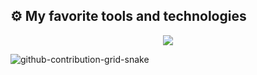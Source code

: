 ## ⚙️ My favorite tools and technologies

<p align="center">
  <a href="https://skillicons.dev">
    <img src="https://skillicons.dev/icons?i=java, docker" />
  </a>
</p>

![github-contribution-grid-snake](https://user-images.githubusercontent.com/40397740/187086679-84d7cd96-4311-4454-b3c7-f44b47a2477c.svg)
